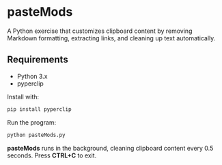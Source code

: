 # pasteMods

A Python exercise that customizes clipboard content by removing Markdown formatting, extracting links, and cleaning up text automatically.

## Requirements

- Python 3.x
- pyperclip

Install with:

```bash
pip install pyperclip
```

Run the program:

```bash
python pasteMods.py
```

**pasteMods** runs in the background, cleaning clipboard content every 0.5 seconds. Press **CTRL+C** to exit.
